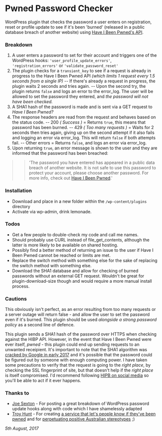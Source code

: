 # Pwned Password Checker

WordPress plugin that checks the password a user enters on registration, reset or profile update to see if it's been 'burned' (released in a public database breach of another website) using [Have I Been Pwned's API](https://haveibeenpwned.com/API/v2).

### Breakdown
1) A user enters a password to set for their account and triggers one of the WordPress hooks: `'user_profile_update_errors'`, `'registration_errors'` or `'validate_password_reset'`
2) The plugin checks for a `transient_key` to see if a request is already in progress to the Have I Been Pwned API _(which limits 1 request every 1.5 seconds from a single IP)_
-- If there's already a request in progress, the plugin waits 2 seconds and tries again.
-- Upon the second try, the plugin returns `false` and logs an error to the error_log. The user will be allowed to set the password they entered, and _the password will not have been checked._
3) A SHA1 hash of the password is made and is sent via a GET request to _Have I Been Pwned?_
4) The response headers are read from the request and behaves based on the status code.
-- 200 _( Success )_ = Returns `true`, this means that password has been burned.
-- 429 _( Too many requests )_ = Waits for 2 seconds then tries again, giving up on the second attempt if it also fails and logging an error via error_log. This will return `false` if both attempts fail.
-- Other errors = Returns `false`, and logs an error via error_log.
5) Upon returning `true`, an error message is shown to the user and they are informed that the password has been breached:

>>'The password you have entered has appeared in a public data breach of another website. It is not safe to use this password to protect your account, please choose another password. For more info, check out [Have I Been Pwned](https://haveibeenpwned.com).'

### Installation
- Download and place in a new folder within the `/wp-content/plugins` directory
- Activate via wp-admin, drink lemonade.

### Todos
 - Get a few people to double-check my code and call me names.
 - Should probably use CURL instead of file_get_contents, although the latter is more likely to be available on shared hosting.
 - Possibly find a better method of returning an issue to the user if Have I Been Pwned cannot be reached or limits are met.
 - Replace the switch method with something else for the sake of replacing the switch method with something else.
 - Download the SHA1 database and allow for checking of burned passwords without an external GET request.  Wouldn't be great for plugin-download-size though and would require a more manual install process.

### Cautions
This obviously isn't perfect, as an error resulting from too many requests or a server outage will return false - and allow the user to set the password even if it's burned. This plugin should be used _alongside a strong password policy_ as a second line of defence.

This plugin sends a SHA1 hash of the password over HTTPS when checking against the HIBP API. However, in the event that Have I Been Pwned were ever itself, _pwned_ - this plugin could end up sending requests to an unwanted receipient. It's important to note that the SHA1 algorithm was [cracked by Google in early 2017](https://www.theverge.com/2017/2/23/14712118/google-sha1-collision-broken-web-encryption-shattered) and it's possible that the password could be figured out by someone with enough computing power. I have taken some precautions to verify that the request is going to the _right place_, by checking the SSL fingerprint of site, but that doesn't help if the _right place_ is itself compromised. I'd recommend following [HIPB on social media](https://twitter.com/haveibeenpwned) so you'll be able to act if it ever happens.

### Thanks to
* [Joe Sexton](http://www.webtipblog.com/force-password-complexity-requirements-wordpress/) - For posting a great breakdown of WordPress password update hooks along with code which I have shamelessly adapted
* [Troy Hunt](https://www.troyhunt.com/) - For creating [a service that let's people know if they've been pwned](https://haveibeenpwned.com) and for [perpetuating positive Australian stereotypes](https://www.youtube.com/watch?v=WbyN8CiM2rQ) ;)

_5th August, 2017_
